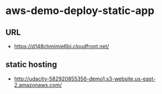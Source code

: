 # aws-demo-deploy-static-app

## URL 
* https://d148chmimie6bi.cloudfront.net/

## static hosting
* http://udacity-582920855356-demo1.s3-website.us-east-2.amazonaws.com/
